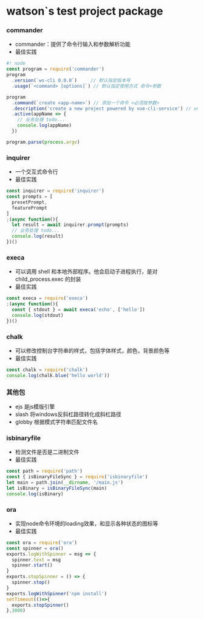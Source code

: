 
# watson`s test project package


### commander
- commander：提供了命令行输入和参数解析功能
- 最佳实践
```js
#! node
const program = require('commander')
program
  .version(`ws-cli 0.0.0`)     // 默认指定版本号
  .usage(`<command> [options]`) // 默认指定使用方式 命令+参数

program
  .command(`create <app-name>`) // 添加一个命令 <必须按参数>
  .description('create a new project powered by vue-cli-service') // vue-cli-service 封装了编译/启动服务等
  .active(appName => {
    // 业务处理 todo...
    console.log(appName)
  })

program.parse(process.argv)
```


### inquirer
- 一个交互式命令行
- 最佳实践
```js
const inquirer = require('inquirer')
const prompts = [
  presetPrompt,
  featurePrompt
]
;(async function(){
  let result = await inquirer.prompt(prompts)
  // 业务处理 todo...
  console.log(result)
})()
```

### execa
- 可以调用 shell 和本地外部程序。他会启动子进程执行，是对 child_process.exec 的封装
- 最佳实践
```js
const execa = require('execa')
;(async function(){
  const { stdout } = await execa('echo', ['hello'])
  console.log(stdout)
})()
```

### chalk
- 可以修改控制台字符串的样式，包括字体样式，颜色，背景颜色等
- 最佳实践
```js
const chalk = require('chalk')
console.log(chalk.blue('hello world'))
```

### 其他包
- ejs 是js模版引擎
- slash 将windows反斜杠路径转化成斜杠路径
- globby 根据模式字符串匹配文件名


### isbinaryfile
- 检测文件是否是二进制文件
- 最佳实践
```js
const path = require('path')
const { isBinaryFileSync } = require('isbinaryfile')
let main = path.join(__dirname, '/main.js')
let isBinary = isBinaryFileSync(main)
console.log(isBinary)
```

### ora
- 实现node命令环境的loading效果，和显示各种状态的图标等
- 最佳实践
```js
const ora = require('ora')
const spinner = ora()
exports.logWithSpinner = msg => {
  spinner.text = msg
  spinner.start()
}
exports.stopSpinner = () => {
  spinner.stop()
}
exports.logWithSpinner('npm install')
setTimeout(()=>{
  exports.stopSpinner()
},3000)
```
